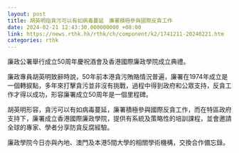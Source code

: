 ```yaml
---
layout: post
title: 胡英明指貪污可以有如病毒蔓延　廉署積極參與國際反貪工作
date: 2024-02-21 12:43:30.000000000 +08:00
link: https://news.rthk.hk/rthk/ch/component/k2/1741211-20240221.htm
categories: rthk
---
```


廉政公署舉行成立50周年慶祝酒會及香港國際廉政學院成立典禮。

廉政專員胡英明致辭時說，50年前本港貪污賄賂情況普遍，廉署在1974年成立是一個轉捩點，多年來打擊貪污並非沒有挑戰，過程中得到政府和公眾支持，反貪工作才得以成功，形容廉署成立50周年是一個里程碑。

胡英明形容，貪污可以有如病毒蔓延，廉署積極參與國際反貪工作，而在特區政府支持下，廉署成立香港國際廉政學院，提供有系統及策略性的培訓課程，並會邀請全球的專家、學者分享防貪反腐經驗。

廉政學院今日亦與內地、澳門及本港5間大學的相關學術機構，交換合作備忘錄。
